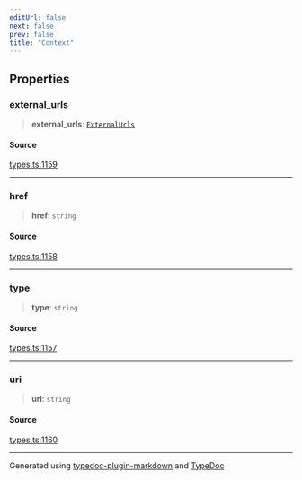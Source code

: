 ```yaml
---
editUrl: false
next: false
prev: false
title: "Context"
---
```


## Properties

### external\_urls

> **external\_urls**: [`ExternalUrls`](/api/interfaces/externalurls/)

#### Source

[types.ts:1159](https://github.com/fostertheweb/spotify-web-sdk/blob/e412602/src/types.ts#L1159)

***

### href

> **href**: `string`

#### Source

[types.ts:1158](https://github.com/fostertheweb/spotify-web-sdk/blob/e412602/src/types.ts#L1158)

***

### type

> **type**: `string`

#### Source

[types.ts:1157](https://github.com/fostertheweb/spotify-web-sdk/blob/e412602/src/types.ts#L1157)

***

### uri

> **uri**: `string`

#### Source

[types.ts:1160](https://github.com/fostertheweb/spotify-web-sdk/blob/e412602/src/types.ts#L1160)

***

Generated using [typedoc-plugin-markdown](https://www.npmjs.com/package/typedoc-plugin-markdown) and [TypeDoc](https://typedoc.org/)
